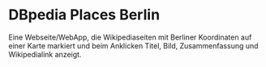 DBpedia Places Berlin
===================
Eine Webseite/WebApp, die Wikipediaseiten mit Berliner Koordinaten auf einer Karte markiert und beim Anklicken Titel, Bild, Zusammenfassung und Wikipedialink anzeigt.
